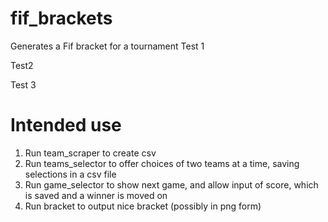 # fif_brackets
Generates a Fif bracket for a tournament
 Test 1


Test2


Test 3

# Intended use
1) Run team_scraper to create csv
2) Run teams_selector to offer choices of two teams at a time, saving selections in a csv file
3) Run game_selector to show next game, and allow input of score, which is saved and a winner is moved on
4) Run bracket to output nice bracket (possibly in png form)
